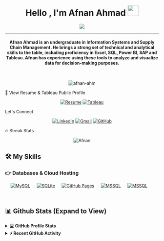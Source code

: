 <h1 align="center">Hello , I'm Afnan Ahmad <img src="https://media.giphy.com/media/hvRJCLFzcasrR4ia7z/giphy.gif" width="35"></h1>
<p align="center">
 <a href="https://github.com/DenverCoder1/readme-typing-svg"><img src="https://readme-typing-svg.herokuapp.com?lines=Supply+Chain+Student;Data+Analyst;Data-Storyteller%20|%20Data-Driven%20|%20Data%20Passionate;Forever%20Seeking%20New%20Knowledge&center=true&width=500&height=50&font=georgia"></a>
</p>
<hr/>
<h4 align="center">Afnan Ahmad is an undergraduate in Information Systems and Supply Chain Management. He brings a strong set of technical and analytical skills to the table, including proficiency in Excel, SQL, Power BI, SAP and Tableau. Afnan has experience using these tools to analyze and visualize data for decision-making purposes.</h4>
<br>
<p align="center"> <img src="https://komarev.com/ghpvc/?username=afnan-ahm&label=Afnan's%20Profile%20Views%20&color=dc143c&style=plastic" alt="afnan-ahm" /> </p>

📝 View Resume & Tableau Public Profile
<p align="center">
<a target="_blank" rel="noopener noreferrer" href="https://drive.google.com/file/d/1yXtSISPXhXgbcMJ8eQqimzL88Ebwdsym/view?usp=sharing"><img src="https://img.icons8.com/bubbles/50/000000/resume.png" alt="Resume"/></a>
<a target="_blank" rel="noopener noreferrer" href="https://public.tableau.com/app/profile/afnan.ahmad"><img src="https://img.icons8.com/bubbles/50/000000/search.png" alt="Tableau"/></a>
	
Let's Connect

<p align="center">
	<a target="_blank" rel="noopener noreferrer" href="https://www.linkedin.com/in/afnan-ahm"><img src="https://img.icons8.com/bubbles/50/000000/linkedin.png" alt="LinkedIn"/></a>
	<a target="_blank" rel="noopener noreferrer" href="mailto:afnanahmad996@gmail.com"><img src="https://img.icons8.com/bubbles/50/000000/gmail.png" alt="Gmail"/></a>
	<a target="_blank" rel="noopener noreferrer" href="https://github.com/afnan-ahm"><img src="https://img.icons8.com/bubbles/50/000000/github.png" alt="GitHub"/></a>
	
	
</p>
🔥 Streak Stats

<p align="center"><img align="center" src="https://github-readme-streak-stats.herokuapp.com/?user=afnan-ahm&theme=algolia" alt="Afnan" /></p>

## 🛠️ My Skills


### 👉 Databases & Cloud Hosting

<p align="left">
  &emsp;
    <a href="https://www.mysql.com/"><img alt="MySQL" src="https://img.shields.io/badge/MySQL-00000F?style=flat&logo=mysql&logoColor=white"></a>
  &emsp;
    <a href="https://www.sqlite.org/"><img alt="SQLite" src ="https://img.shields.io/badge/SQLite-07405E?style=flat&logo=sqlite&logoColor=white"/></a>
  &emsp;
    <a href="https://www.github.com"><img alt="GitHub Pages" src="https://img.shields.io/badge/GitHub%20Pages-%23327FC7.svg?style=flat&logo=github&logoColor=white"></a>
  &emsp;
    <a href="https://www.microsoft.com/en-us/sql-server"><img alt="MSSQL" src="https://img.shields.io/badge/MSSQL%20-%23430098.svg?logo=heroku&logoColor=white"></a>  
  &emsp;
    <a href="https://www.microsoft.com/en-us/sql-server"><img alt="MSSQL" src="https://img.shields.io/badge/Heroku%20-%23430098.svg?logo=heroku&logoColor=white"></a>  
  &emsp;
</p>


<br/>

## 📊 Github Stats (Expand to View)

<details> 
  <summary><b>💻 GitHub Profile Stats</b></summary>
  <br/>
  <p align="center">
    <a href="https://github.com/afnan-ahm"><img align="center" src="https://github-readme-stats.vercel.app/api?username=afnan-ahm&show_icons=true&locale=en&theme=algolia" alt="muizzm" height="192px"/></a>
	</p>
	<p  align="center">
	  <img src="https://github-readme-stats.vercel.app/api/top-langs?username=afnan-ahm&show_icons=true&locale=en&layout=compact&theme=algolia" alt="Afnan" height="192px"/>
	</p>
  <br/>
  <b>Note:</b> Top languages is only a metric of the languages my public code consists of and doesn't reflect experience or skill level.
  </p>
</details>

<details>
  <summary><b>⚡ Recent GitHub Activity</b></summary>
  <br/>
   <a href="https://github.com/afnan-ahm"><img alt="Muizz's Activity Graph" src="https://activity-graph.herokuapp.com/graph?username=afnan-ahm&custom_title=Muizz%20Muhammd's%20Contribution%20Graph&theme=react-dark" /></a>
  <br/>

</details>

<br/>



<!--img align="right" alt="Coding" width="450" src="https://camo.githubusercontent.com/6607041227d81f650340ff070cc2843518acad359b57e5bb054a9fb7127aa041/68747470733a2f2f63646e2e6472696262626c652e636f6d2f75736572732f323634363432332f73637265656e73686f74732f353530373139362f636f6d70757465722e676966" data-canonical-src="https://cdn.dribbble.com/users/2646423/screenshots/5507196/computer.gif" style="max-width:100%;"/-->

